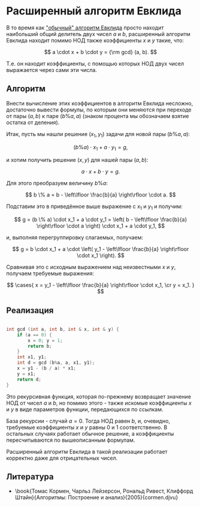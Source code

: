 # Расширенный алгоритм Евклида

В то время как ["обычный" алгоритм Евклида](euclid_algorithm) просто находит наибольший общий делитель двух чисел $a$ и $b$, расширенный алгоритм Евклида находит помимо НОД также коэффициенты $x$ и $y$ такие, что:

$$
a \cdot x + b \cdot y = {\rm gcd} (a, b).
$$

Т.е. он находит коэффициенты, с помощью которых НОД двух чисел выражается через сами эти числа.

## Алгоритм

Внести вычисление этих коэффициентов в алгоритм Евклида несложно, достаточно вывести формулы, по которым они меняются при переходе от пары $(a,b)$ к паре $(b\%a,a)$ (знаком процента мы обозначаем взятие остатка от деления).

Итак, пусть мы нашли решение $(x_1,y_1)$ задачи для новой пары $(b\%a,a)$:

$$
(b \% a) \cdot x_1 + a \cdot y_1 = g,
$$

и хотим получить решение $(x,y)$ для нашей пары $(a,b)$:

$$
a \cdot x + b \cdot y = g.
$$

Для этого преобразуем величину $b \% a$:

$$
b \% a = b - \left\lfloor \frac{b}{a} \right\rfloor \cdot a.
$$

Подставим это в приведённое выше выражение с $x_1$ и $y_1$ и получим:

$$
g = (b \% a) \cdot x_1 + a \cdot y_1 = \left( b - \left\lfloor \frac{b}{a} \right\rfloor \cdot a \right) \cdot x_1 + a \cdot y_1,
$$

и, выполняя перегруппировку слагаемых, получаем:

$$
g = b \cdot x_1 + a \cdot \left( y_1 - \left\lfloor \frac{b}{a} \right\rfloor \cdot x_1 \right).
$$

Сравнивая это с исходным выражением над неизвестными $x$ и $y$, получаем требуемые выражения:

$$
\cases{
x = y_1 - \left\lfloor \frac{b}{a} \right\rfloor \cdot x_1, \cr
y = x_1.
}
$$

## Реализация

<!--- TODO: specify code snippet id -->
``` cpp

int gcd (int a, int b, int & x, int & y) {
    if (a == 0) {
        x = 0; y = 1;
        return b;
    }
    int x1, y1;
    int d = gcd (b%a, a, x1, y1);
    x = y1 - (b / a) * x1;
    y = x1;
    return d;
}
```

Это рекурсивная функция, которая по-прежнему возвращает значение НОД от чисел $a$ и $b$, но помимо этого - также искомые коэффициенты $x$ и $y$ в виде параметров функции, передающихся по ссылкам.

База рекурсии - случай $a = 0$. Тогда НОД равен $b$, и, очевидно, требуемые коэффициенты $x$ и $y$ равны $0$ и $1$ соответственно. В остальных случаях работает обычное решение, а коэффициенты пересчитываются по вышеописанным формулам.

Расширенный алгоритм Евклида в такой реализации работает корректно даже для отрицательных чисел.

## Литература

* \book{Томас Кормен, Чарльз Лейзерсон, Рональд Ривест, Клиффорд Штайн}{Алгоритмы: Построение и анализ}{2005}{cormen.djvu}

